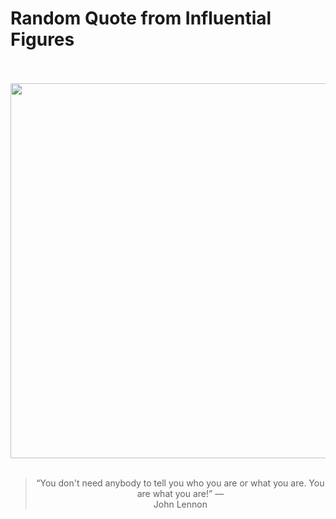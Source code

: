# Random Quote from Influential Figures

<div align="center">
  <br>
  <br>
  <a href="https://en.wikipedia.org/wiki/John_Lennon" title="John Lennon - Wikipedia"><img src="https://upload.wikimedia.org/wikipedia/commons/d/db/John_Lennon%2C_1974_%28restored_cropped%29.jpg" width="600px"></a>
  <br>
  <br>
  <blockquote>&ldquo;You don't need anybody to tell you who you are or what you are. You are what you are!&rdquo; &mdash; <footer>John Lennon</footer></blockquote>
</div>
  
